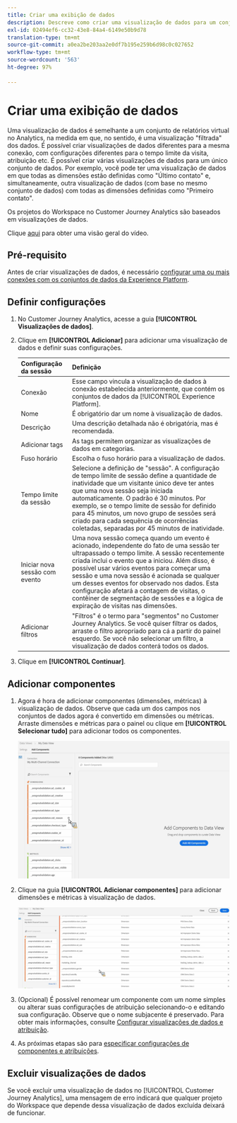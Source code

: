 ```yaml
---
title: Criar uma exibição de dados
description: Descreve como criar uma visualização de dados para um conjunto de dados da plataforma no Customer Journey Analytics (CJA).
exl-id: 02494ef6-cc32-43e8-84a4-6149e50b9d78
translation-type: tm+mt
source-git-commit: a0ea2be203aa2e0df7b195e259b6d98c0c027652
workflow-type: tm+mt
source-wordcount: '563'
ht-degree: 97%

---
```


# Criar uma exibição de dados

Uma visualização de dados é semelhante a um conjunto de relatórios virtual no Analytics, na medida em que, no sentido, é uma visualização &quot;filtrada&quot; dos dados. É possível criar visualizações de dados diferentes para a mesma conexão, com configurações diferentes para o tempo limite da visita, atribuição etc. É possível criar várias visualizações de dados para um único conjunto de dados. Por exemplo, você pode ter uma visualização de dados em que todas as dimensões estão definidas como &quot;Último contato&quot; e, simultaneamente, outra visualização de dados (com base no mesmo conjunto de dados) com todas as dimensões definidas como &quot;Primeiro contato&quot;.

Os projetos do Workspace no Customer Journey Analytics são baseados em visualizações de dados.

Clique [aqui](https://docs.adobe.com/content/help/pt-BR/platform-learn/tutorials/cja/basic-configuration-for-data-views.html) para obter uma visão geral do vídeo.

## Pré-requisito

Antes de criar visualizações de dados, é necessário [configurar uma ou mais conexões com os conjuntos de dados da Experience Platform](/help/connections/create-connection.md).

## Definir configurações

1. No Customer Journey Analytics, acesse a guia **[!UICONTROL Visualizações de dados]**.

1. Clique em **[!UICONTROL Adicionar]** para adicionar uma visualização de dados e definir suas configurações.

   | Configuração da sessão | Definição |
   |---|---|
   | Conexão | Esse campo vincula a visualização de dados à conexão estabelecida anteriormente, que contém os conjuntos de dados da [!UICONTROL Experience Platform]. |
   | Nome | É obrigatório dar um nome à visualização de dados. |
   | Descrição | Uma descrição detalhada não é obrigatória, mas é recomendada. |
   | Adicionar tags | As tags permitem organizar as visualizações de dados em categorias. |
   | Fuso horário | Escolha o fuso horário para a visualização de dados. |
   | Tempo limite da sessão | Selecione a definição de &quot;sessão&quot;. A configuração de tempo limite de sessão define a quantidade de inatividade que um visitante único deve ter antes que uma nova sessão seja iniciada automaticamente. O padrão é 30 minutos. Por exemplo, se o tempo limite de sessão for definido para 45 minutos, um novo grupo de sessões será criado para cada sequência de ocorrências coletadas, separadas por 45 minutos de inatividade. <!--This setting impacts not only your visit counts, but also how visit segment containers are evaluated, and the visit expiration logic for any eVars expiring on visit. Decreasing the session timeout will likely increase the total number of visits in your reporting, while increasing the visit timeout will likely decrease the total number of visits in your reporting. This needs to be reviewed.--> |
   | Iniciar nova sessão com evento | Uma nova sessão começa quando um evento é acionado, independente do fato de uma sessão ter ultrapassado o tempo limite. A sessão recentemente criada inclui o evento que a iniciou. Além disso, é possível usar vários eventos para começar uma sessão e uma nova sessão é acionada se qualquer um desses eventos for observado nos dados. Esta configuração afetará a contagem de visitas, o contêiner de segmentação de sessões e a lógica de expiração de visitas nas dimensões. |
   | Adicionar filtros | &quot;Filtros&quot; é o termo para &quot;segmentos&quot; no Customer Journey Analytics. Se você quiser filtrar os dados, arraste o filtro apropriado para cá a partir do painel esquerdo. Se você não selecionar um filtro, a visualização de dados conterá todos os dados. |

1. Clique em **[!UICONTROL Continuar]**.

## Adicionar componentes

1. Agora é hora de adicionar componentes (dimensões, métricas) à visualização de dados. Observe que cada um dos campos nos conjuntos de dados agora é convertido em dimensões ou métricas. Arraste dimensões e métricas para o painel ou clique em **[!UICONTROL Selecionar tudo]** para adicionar todos os componentes.

   ![](assets/add-all-components.png)

1. Clique na guia **[!UICONTROL Adicionar componentes]** para adicionar dimensões e métricas à visualização de dados.

   ![](assets/add-all-components2.png)

1. (Opcional) É possível renomear um componente com um nome simples ou alterar suas configurações de atribuição selecionando-o e editando sua configuração. Observe que o nome subjacente é preservado. Para obter mais informações, consulte [Configurar visualizações de dados e atribuição](/help/data-views/configure-dataviews.md).

1. As próximas etapas são para [especificar configurações de componentes e atribuições](/help/data-views/configure-dataviews.md).

## Excluir visualizações de dados

Se você excluir uma visualização de dados no [!UICONTROL Customer Journey Analytics], uma mensagem de erro indicará que qualquer projeto do Workspace que depende dessa visualização de dados excluída deixará de funcionar.
